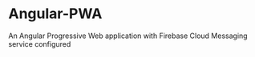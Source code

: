 # Angular-PWA
An Angular Progressive Web application with Firebase Cloud Messaging service configured
